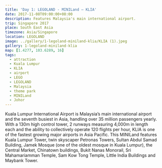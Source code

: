 ```yaml
---
title: 'Day 1: LEGOLAND - MINILand – KLIA'
date: 2017-11-08T09:00:00+08:00
description: Features Malaysia's main international airport.
trip: Singapore 2017
place: South East Asia
timezone: Asia/Singapore
location: LEGOLAND
image: ../gallery/1-legoland-miniland-klia/KLIA (1).jpeg
gallery: 1-legoland-miniland-klia
map: [1.4277, 103.6289, 16]
tags:
  - attraction
  - Kuala Lumpur
  - KLIA
  - airport
  - LEGO
  - LEGOLAND
  - Malaysia
  - theme park
  - MINILand
  - Johor
---
```


Kuala Lumpur International Airport is Malaysia’s main international airport and the seventh busiest in Asia, handling over 35 million passengers yearly. With a 130m high control tower, 2 runways measuring 4,000m in length each and the ability to collectively operate 120 flights per hour, KLIA is one of the fastest growing major airports in Asia Pacific.
This MINILand features Kuala Lumpur Tower, twin skyscaper Petronas Towers, Sultan Abdul Samad Building, Jamek Mosque (one of the oldest mosque in Kuala Lumpur), the Central Market, Chinatown buildings, Bukit Nanas Monorail, Sri Mahamariamman Temple, Sam Kow Tong Temple, Little India Buildings and Maybank Tower.
